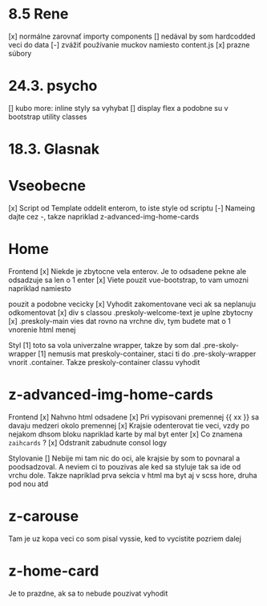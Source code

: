 # 8.5 Rene
[x] normálne zarovnať importy  components
[] nedával by som hardcodded veci do data
[-] zvážiť používanie muckov namiesto content.js
[x] prazne súbory

# 24.3. psycho
[] kubo more: inline styly sa vyhybat
    [] display flex a podobne su v bootstrap utility classes


# 18.3. Glasnak

# Vseobecne
[x] Script od Template oddelit enterom, to iste style od scriptu
[-] Nameing dajte cez -, takze napriklad z-advanced-img-home-cards


# Home

Frontend
[x] Niekde je zbytocne vela enterov. Je to odsadene pekne ale odsadzuje sa len o 1 enter
[x] Viete pouzit vue-bootstrap, to vam umozni napriklad namiesto <div class="row"> pouzit <b-row> a podobne vecicky
[x] Vyhodit zakomentovane veci ak sa neplanuju odkomentovat
[x] div s classou .preskoly-welcome-text je uplne zbytocny
[x] .preskoly-main vies dat rovno na vrchne div, tym budete mat o 1 vnorenie html menej

Styl
[1] toto sa vola univerzalne wrapper, takze by som dal .pre-skoly-wrapper
[1] nemusis mat preskoly-container, staci ti do .pre-skoly-wrapper vnorit .container. Takze preskoly-container classu vyhodit


# z-advanced-img-home-cards

Frontend
[x] Nahvno html odsadene
[x] Pri vypisovani premennej {{ xx }} sa davaju medzeri okolo premennej
[x] Krajsie odenterovat tie veci, vzdy po nejakom dhsom bloku napriklad karte by mal byt enter
[x] Co znamena `zaihcards` ?
[x] Odstranit zabudnute consol logy

Stylovanie
[] Nebije mi tam nic do oci, ale krajsie by som to povnaral a poodsadzoval. A neviem ci to pouzivas ale ked sa styluje tak sa ide od vrchu dole. Takze napriklad prva sekcia v html ma byt aj v scss hore, druha pod nou atd


# z-carouse
Tam je uz kopa veci co som pisal vyssie, ked to vycistite pozriem dalej

# z-home-card
Je to prazdne, ak sa to nebude pouzivat vyhodit

